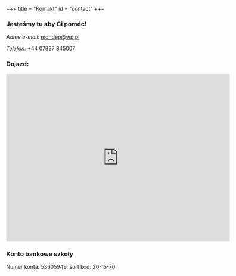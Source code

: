 +++
title = "Kontakt"
id = "contact"
+++

### Jesteśmy tu aby Ci pomóc!

*Adres e-mail:* [mondep@wp.pl](mailto:mondep@wp.pl)

*Telefon:* +44 07837 845007

### Dojazd:

<iframe src="https://www.google.com/maps/embed?pb=!1m14!1m8!1m3!1d9424.850777942613!2d-2.2204163!3d53.8034989!3m2!1i1024!2i768!4f13.1!3m3!1m2!1s0x487b96cd4ca19379%3A0x3843b52c2b75e8ff!2sSir%20John%20Thursby%20Community%20College!5e0!3m2!1spl!2suk!4v1726247506278!5m2!1spl!2suk" width="600" height="450" style="border:0;" allowfullscreen="" loading="lazy" referrerpolicy="no-referrer-when-downgrade"></iframe>

### Konto bankowe szkoły

Numer konta: 53605949, sort kod: 20-15-70